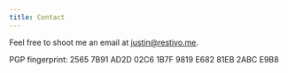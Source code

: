 ```yaml
---
title: Contact
---
```


Feel free to shoot me an email at justin@restivo.me.

PGP fingerprint: 2565 7B91 AD2D 02C6 1B7F 9819 E682 81EB 2ABC E9B8
